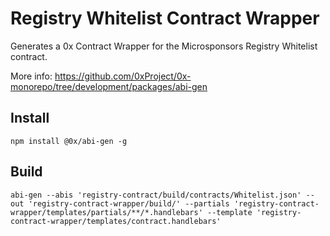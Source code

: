# Registry Whitelist Contract Wrapper
Generates a 0x Contract Wrapper for the Microsponsors Registry Whitelist contract.

More info:
https://github.com/0xProject/0x-monorepo/tree/development/packages/abi-gen

## Install
```
npm install @0x/abi-gen -g
```

## Build
```
abi-gen --abis 'registry-contract/build/contracts/Whitelist.json' --out 'registry-contract-wrapper/build/' --partials 'registry-contract-wrapper/templates/partials/**/*.handlebars' --template 'registry-contract-wrapper/templates/contract.handlebars'
```

